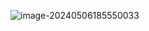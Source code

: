 ![image-20240506185550033](C:\Users\liqian\AppData\Roaming\Typora\typora-user-images\image-20240506185550033.png)